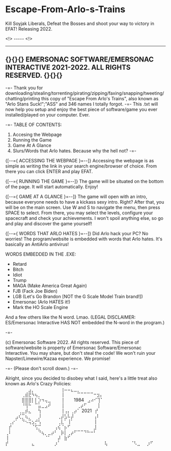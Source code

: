 # Escape-From-Arlo-s-Trains
Kill Soyjak Liberals, Defeat the Bosses and shoot your way to victory in EFAT! Releasing 2022.

<!> ----- <!>

------------------------------------------------------------------------------
{}{}{}  EMERSONAC SOFTWARE/EMERSONAC INTERACTIVE 2021-2022. ALL RIGHTS RESERVED. {}{}{}
------------------------------------------------------------------------------

-=-
Thank you for downloading/stealing/torrenting/pirating/zipping/faxing/snapping/tweeting/chatting/printing this copy of "Escape From Arlo's Trains", also known as "Arlo Stans Suck!";"ASS" and 346 names I totally forgot.
-=-
This .txt will now help you setup and enjoy the best piece of software/game you ever installed/played on your computer. Ever.


-=-
TABLE OF CONTENTS:
1. Accesing the Webpage
2. Running the Game
3. Game At A Glance
4. Slurs/Words that Arlo hates. Because why the hell not?
-=-


{[--={ ACCESSING THE WEBPAGE }=--]}
Accessing the webpage is as simple as writing the link in your search engine/browser of choice.
From there you can click ENTER and play EFAT.

{[--={ RUNNING THE GAME }=--]}
The game will be situated on the bottom of the page. It will start automatically. Enjoy!

{[--={ GAME AT A GLANCE }=--]}
The game will open with an intro, because everyone needs to have a kickass sexy intro. Right?
After that, you will be on the main screen. Use W and S to navigate the menu, then press SPACE to select.
From there, you may select the levels, configure your spacecraft and check your achievements.
I won't spoil anything else, so go and play and discover the game yourself!

{[--={ WORDS THAT ARLO HATES }=--]}
Did Arlo hack your PC? No worries!
The program/website is embedded with words that Arlo hates. It's basically an AntiArlo antivirus!

WORDS EMBEDDED IN THE .EXE:
- Retard
- Bitch
- Idiot
- Trump
- MAGA (Make America Great Again)
- FJB (Fack Joe Biden)
- LGB (Let's Go Brandon [NOT the G Scale Model Train brand!])
- Emersonac (Arlo HATES it!)
- Mark the HO Scale Engine

And a few others like the N word. Lmao.
(LEGAL DISCLAIMER: ES/Emersonac Interactive HAS NOT embedded the N-word in the program.)

-=-

(c) Emersonac Software 2022. All rights reserved.
This piece of software/website is property of Emersonac Software/Emersonac Interactive. You may share, but don't steal the code!
We won't ruin your Napster/Limewire/Kazaa experience. We promise!

-=-
(Please don't scroll down.)
-=-






















































Alright, since you decided to disobey what I said, here's a little treat also known as Arlo's Crazy Policies:
⠀⠀⠀⠀⠀⠀⠀⣠⡀⠀⠀⠀⠀⠀⠀⠀⠀⢰⠤⠤⣄⣀⡀⠀⠀⠀⠀⠀⠀⠀ 
⠀⠀⠀⠀⠀⢀⣾⣟⠳⢦⡀⠀⠀⠀⠀⠀⠀⢸⠀⠀⠀⠀⠉⠉⠉⠉⠉⠒⣲⡄ 
⠀⠀⠀⠀⠀⣿⣿⣿⡇⡇⡱⠲⢤⣀⠀⠀⠀⢸⠀⠀⠀1984⠀⣠⠴⠊⢹⠁ 
⠀⠀⠀⠀⠀⠘⢻⠓⠀⠉⣥⣀⣠⠞⠀⠀⠀⢸⠀⠀⠀⠀⢀⡴⠋⠀⠀⠀⢸⠀ 
⠀⠀⠀⠀⢀⣀⡾⣄⠀⠀⢳⠀⠀⠀⠀⠀⠀⢸⢠⡄⢀⡴⠁ 2021⠀⡞⠀ 
⠀⠀⠀⣠⢎⡉⢦⡀⠀⠀⡸⠀⠀⠀⠀⠀⢀⡼⣣⠧⡼⠀⠀⠀⠀⠀⠀⢠⠇⠀ 
⠀⢀⡔⠁⠀⠙⠢⢭⣢⡚⢣⠀⠀⠀⠀⠀⢀⣇⠁⢸⠁⠀⠀⠀⠀⠀⠀⢸⠀⠀ 
⠀⡞⠀⠀⠀⠀⠀⠀⠈⢫⡉⠀⠀⠀⠀⢠⢮⠈⡦⠋⠀⠀⠀⠀⠀⠀⠀⣸⠀⠀ 
⢀⠇⠀⠀⠀⠀⠀⠀⠀⠀⠙⢦⡀⣀⡴⠃⠀⡷⡇⢀⡴⠋⠉⠉⠙⠓⠒⠃⠀⠀ 
⢸⠀⠀⠀⠀⠀⠀⠀⠀⠀⠀⠀⠈⠁⠀⠀⡼⠀⣷⠋⠀⠀⠀⠀⠀⠀⠀⠀⠀⠀ 
⡞⠀⠀⠀⠀⠀⠀⠀⣄⠀⠀⠀⠀⠀⠀⡰⠁⠀⠀⠀⠀⠀⠀⠀⠀⠀⠀⠀⠀⠀ 
⢧⠀⠀⠀⠀⠀⠀⠀⠈⠣⣀⠀⠀⡰⠋⠀⠀⠀
